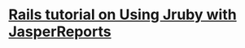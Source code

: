 # [Rails tutorial on Using Jruby with JasperReports](http://www.sitepoint.com/create-great-reports-jasperreports/)
